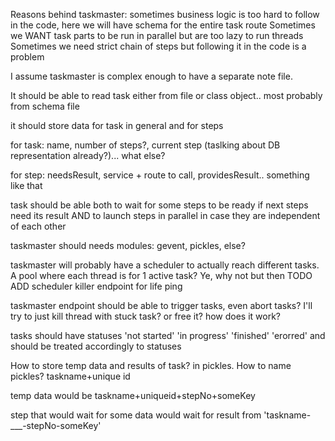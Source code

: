 Reasons behind taskmaster:
    sometimes business logic is too hard to follow in the code, here we will have schema for the entire task route
    Sometimes we WANT task parts to be run in parallel but are too lazy to run threads
    Sometimes we need strict chain of steps but following it in the code is a problem

I assume taskmaster is complex enough to have a separate note file.

It should be able to read task either from file or class object.. most probably from schema file

it should store data for task in general and for steps

for task: name, number of steps?, current step (taslking about DB representation already?)... what else?

for step: needsResult, service + route to call, providesResult.. something like that

task should be able both to wait for some steps to be ready if next steps need its result
AND to launch steps in parallel in case they are independent of each other


taskmaster should needs modules: gevent, pickles, else? 

taskmaster will probably have a scheduler to actually reach different 
tasks. A pool where each thread is for 1 active task? Ye, why not
but then TODO ADD scheduler killer endpoint for life ping

taskmaster endpoint should be able to trigger tasks, even abort tasks? 
I'll try to just kill thread with stuck task? or free it? how does it work?

tasks should have statuses
'not started'
'in progress'
'finished'
'erorred'
and should be treated accordingly to statuses

How to store temp data and results of task?
in pickles. How to name pickles? taskname+unique id

temp data would be taskname+uniqueid+stepNo+someKey

step that would wait for some data would wait for result from
'taskname-___-stepNo-someKey'